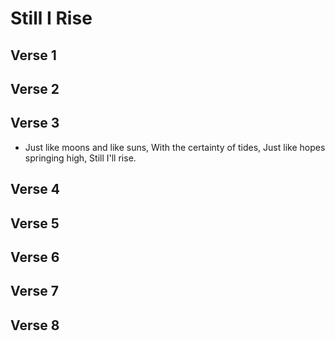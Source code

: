 # Still I Rise

## Verse 1

## Verse 2

## Verse 3
* Just like moons and like suns,
With the certainty of tides,
Just like hopes springing high,
Still I'll rise.

## Verse 4

## Verse 5

## Verse 6

## Verse 7

## Verse 8

#

